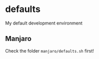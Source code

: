 # defaults
My default development environment

## Manjaro

Check the folder `manjaro/defaults.sh` first!
